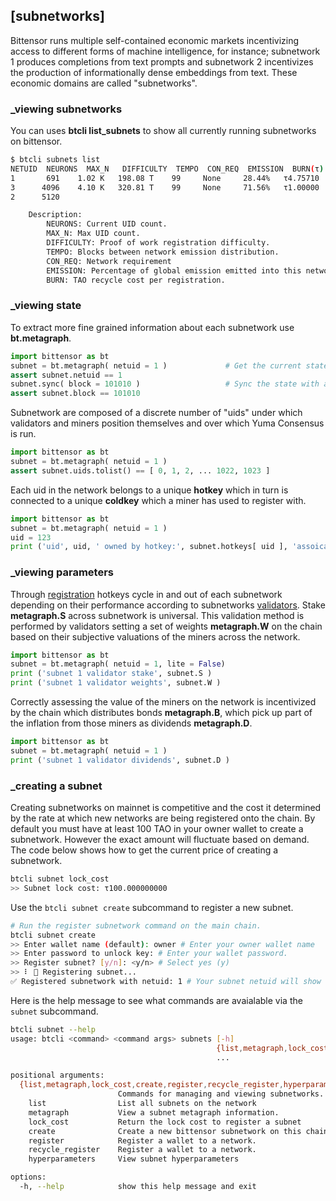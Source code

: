 
## [subnetworks]

Bittensor runs multiple self-contained economic markets incentivizing access to different forms of machine intelligence, for instance; subnetwork 1 produces completions from text prompts and subnetwork 2 incentivizes the production of informationally dense embeddings from text. These economic domains are called "subnetworks".


### _viewing subnetworks

You can uses **btcli list_subnets** to show all currently running subnetworks on bittensor.
```bash dark
$ btcli subnets list
NETUID  NEURONS  MAX_N   DIFFICULTY  TEMPO  CON_REQ  EMISSION  BURN(τ)
1       691    1.02 K   198.08 T    99     None     28.44%   τ4.75710
3      4096    4.10 K   320.81 T    99     None     71.56%   τ1.00000
2      5120

    Description:
        NEURONS: Current UID count.
        MAX_N: Max UID count.
        DIFFICULTY: Proof of work registration difficulty.
        TEMPO: Blocks between network emission distribution.
        CON_REQ: Network requirement
        EMISSION: Percentage of global emission emitted into this network each block.
        BURN: TAO recycle cost per registration.
```

### _viewing state

To extract more fine grained information about each subnetwork use **bt.metagraph**.
```python numbered dark
import bittensor as bt
subnet = bt.metagraph( netuid = 1 )             # Get the current state.
assert subnet.netuid == 1
subnet.sync( block = 101010 )                   # Sync the state with a particular block.
assert subnet.block == 101010
```

Subnetwork are composed of a discrete number of "uids" under which validators and miners position themselves and over which Yuma Consensus is run.
```python numbered dark
import bittensor as bt
subnet = bt.metagraph( netuid = 1 )
assert subnet.uids.tolist() == [ 0, 1, 2, ... 1022, 1023 ]
```

Each uid in the network belongs to a unique **hotkey** which in turn is connected to a unique **coldkey** which a miner has used to register with.
```python numbered dark
import bittensor as bt
subnet = bt.metagraph( netuid = 1 )
uid = 123
print ('uid', uid, ' owned by hotkey:', subnet.hotkeys[ uid ], 'assoicated with coldkey': subnet.coldkey[ uid ] )
```

### _viewing parameters

Through [registration](subnetworks/registration) hotkeys cycle in and out of each subnetwork depending on their performance according to subnetworks [validators](validating/validating). Stake **metagraph.S** across subnetwork is universal. This validation method is performed by validators setting a set of weights **metagraph.W** on the chain based on their subjective valuations of the miners across the network.

```python numbered dark
import bittensor as bt
subnet = bt.metagraph( netuid = 1, lite = False)
print ('subnet 1 validator stake', subnet.S )
print ('subnet 1 validator weights', subnet.W )
```
Correctly assessing the value of the miners on the network is incentivized by the chain which distributes bonds **metagraph.B**, which pick up part of the inflation from those miners as dividends **metagraph.D**.
```python numbered dark
import bittensor as bt
subnet = bt.metagraph( netuid = 1 )
print ('subnet 1 validator dividends', subnet.D )
```

### _creating a subnet

Creating subnetworks on mainnet is competitive and the cost it determined by the rate at which new networks are being registered onto the chain. By default you must have at least 100 TAO in your owner wallet to create a subnetwork. However the exact amount will fluctuate based on demand. The code below shows how to get the current price of creating a subnetwork.

```bash dark
btcli subnet lock_cost
>> Subnet lock cost: τ100.000000000
```

Use the `btcli subnet create` subcommand to register a new subnet.

```bash dark
# Run the register subnetwork command on the main chain.
btcli subnet create
>> Enter wallet name (default): owner # Enter your owner wallet name
>> Enter password to unlock key: # Enter your wallet password.
>> Register subnet? [y/n]: <y/n> # Select yes (y)
>> ⠇ 📡 Registering subnet...
✅ Registered subnetwork with netuid: 1 # Your subnet netuid will show here, save this for later.
```


Here is the help message to see what commands are avaialable via the `subnet` subcommand.
```bash dark
btcli subnet --help
usage: btcli <command> <command args> subnets [-h]
                                              {list,metagraph,lock_cost,create,register,recycle_register,hyperparameters}
                                              ...

positional arguments:
  {list,metagraph,lock_cost,create,register,recycle_register,hyperparameters}
                        Commands for managing and viewing subnetworks.
    list                List all subnets on the network
    metagraph           View a subnet metagraph information.
    lock_cost           Return the lock cost to register a subnet
    create              Create a new bittensor subnetwork on this chain.
    register            Register a wallet to a network.
    recycle_register    Register a wallet to a network.
    hyperparameters     View subnet hyperparameters

options:
  -h, --help            show this help message and exit
```